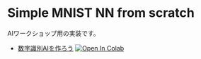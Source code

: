 # Simple MNIST NN from scratch

AIワークショップ用の実装です。

- [数字識別AIを作ろう](classification.ipynb) [![Open In Colab](https://colab.research.google.com/assets/colab-badge.svg)](https://colab.research.google.com/github/hayatoshibahara/simple-mnist-nn-from-scratch/blob/main/classification.ipynb)